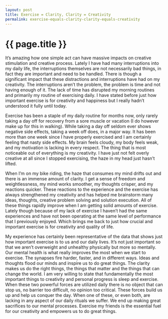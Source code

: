 ```yaml
---
layout: post
title: Exercise = Clarity, Clarity = Creativity
permalink: exercise-equals-clarity-clarity-equals-creativity
---
```


# {{ page.title }}

It’s amazing how one simple act can have massive impacts on creative stimulation and creative process. Lately I have had many interruptions into my daily life, the interruptions themselves are not necessarily bad things, in fact they are important and need to be handled. There is though a significant impact that these distractions and interruptions have had on my creativity. The interruptions aren’t the problem, the problem is time and not having enough of it. The lack of time has disrupted my morning routines and primarily my routine of exercising daily. I have stated before just how important exercise is for creativity and happiness but I really hadn’t understood it fully until today.

Exercise has been a staple of my daily routine for months now, only rarely taking a day off for recovery from a sore muscle or vacation (I do however make up for this in walking). While taking a day off seldom ever shows negative side effects, taking a week off does, in a major way. It has been more than one week since I have properly exercised and I am certainly feeling that nasty side effects. My brain feels cloudy, my body feels weak, and my motivation is lacking in every respect. The thing that is most noticeable out of everything is my creativity. I have just not felt overly creative at all since I stopped exercising, the haze in my head just hasn’t lifted.

When I’m on my bike riding, the haze that consumes my mind drifts out and there is an immense amount of clarity. I get a sense of freedom and weightlessness, my mind works smoother, my thoughts crisper, and my reactions quicker. These reactions to the experience and the exercise has always strengthened my creativity and has helped me brainstorm many ideas, thoughts, creative  problem solving and solution execution. All of these things rapidly improve when I am getting solid amounts of exercise. Lately though because of my lack of exercise I haven’t had the same experiences and have not been operating at the same level of performance that I previously enjoyed. Which brings me back to just how crucial and important exercise is for creativity and quality of life.

My experience has certainly been representative of the data that shows just how important exercise is to us and our daily lives. It’s not just important so that we aren’t overweight and unhealthy physically but more so mentally. Our mental health is what really improves the most when we start to exercise. The synapses fire harder, faster, and in different ways. Ideas and thoughts flood our minds and inspire us to do great things. The clarity makes us do the right things, the things that matter and the things that can change the world. I am very willing to state that fundamentally the most important things to creativity and personal progress is sleep and exercise. When these two powerful forces are utilized daily there is no object that can stop us, no barrier too difficult, no opinion too critical. These forces build us up and help us conquer the day. When one of these, or even both, are lacking in any aspect of our daily rituals we suffer. We end up making great sacrifices to our mental processes. Exercise my friends is the essential fuel for our creativity and empowers us to do great things.
